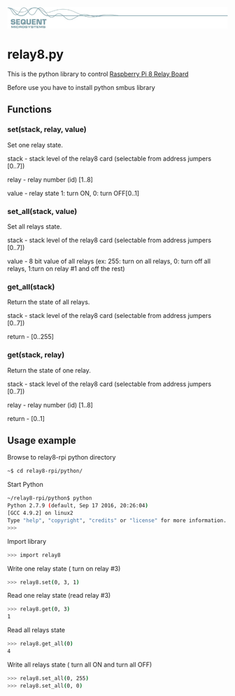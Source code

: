 
[![relay8-rpi](res/sequent.jpg)](https://www.sequentmicrosystems.com/megaio.html)

# relay8.py

This is the python library to control [Raspberry Pi 8 Relay Board](https://www.sequentmicrosystems.com)

Before use you have to install python smbus library

## Functions
### set(stack, relay, value)
Set one relay state.

stack - stack level of the relay8 card (selectable from address jumpers [0..7])

relay - relay number (id) [1..8]

value - relay state 1: turn ON, 0: turn OFF[0..1]

### set_all(stack, value)
Set all relays state.

stack - stack level of the relay8 card (selectable from address jumpers [0..7])

value - 8 bit value of all relays (ex: 255: turn on all relays, 0: turn off all relays, 1:turn on relay #1 and off the rest)

### get_all(stack)
Return the state of all relays.

stack - stack level of the relay8 card (selectable from address jumpers [0..7])

return - [0..255]

### get(stack, relay)
Return the state of one relay.

stack - stack level of the relay8 card (selectable from address jumpers [0..7])

relay - relay number (id) [1..8]

return - [0..1]

## Usage example
Browse to relay8-rpi python directory 

```bash
~$ cd relay8-rpi/python/
```

Start Python

```bash
~/relay8-rpi/python$ python
Python 2.7.9 (default, Sep 17 2016, 20:26:04)
[GCC 4.9.2] on linux2
Type "help", "copyright", "credits" or "license" for more information.
>>>
```
Import library
```bash
>>> import relay8
```
Write one relay state ( turn on relay #3)

```bash
>>> relay8.set(0, 3, 1)
```

Read one relay state (read relay #3)

```bash
>>> relay8.get(0, 3)
1
```
Read all relays state

```bash
>>> relay8.get_all(0)
4
```

Write all relays state ( turn all ON and turn all OFF)

```bash
>>> relay8.set_all(0, 255)
>>> relay8.set_all(0, 0)
```

